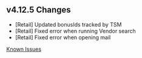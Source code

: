 ## v4.12.5 Changes

* [Retail] Updated bonusIds tracked by TSM
* [Retail] Fixed error when running Vendor search
* [Retail] Fixed error when opening mail

[Known Issues](https://support.tradeskillmaster.com/en_US/known_issues)
